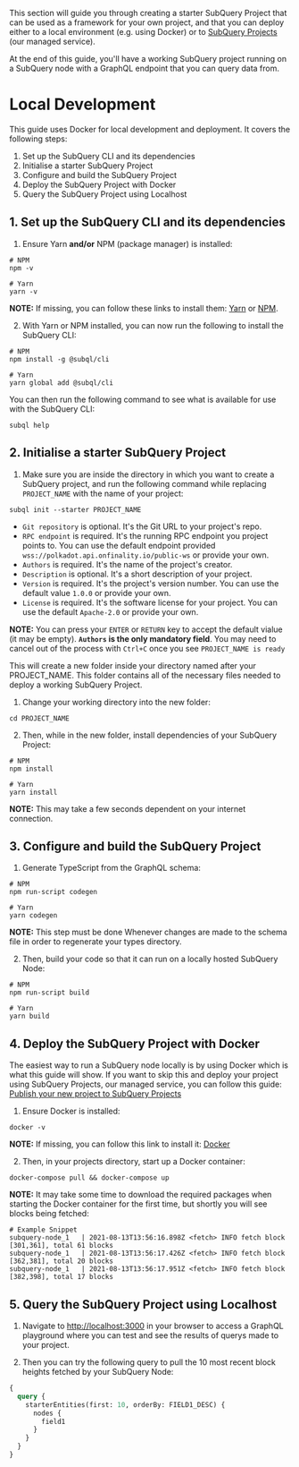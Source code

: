 This section will guide you through creating a starter SubQuery Project that can be used as a framework for your own project, and that you can deploy either to a local environment (e.g. using Docker) or to [SubQuery Projects](https://project.subquery.network/) (our managed service).

At the end of this guide, you'll have a working SubQuery project running on a SubQuery node with a GraphQL endpoint that you can query data from.

# Local Development

This guide uses Docker for local development and deployment. It covers the following steps:

1. Set up the SubQuery CLI and its dependencies
2. Initialise a starter SubQuery Project
3. Configure and build the SubQuery Project
4. Deploy the SubQuery Project with Docker
5. Query the SubQuery Project using Localhost

## 1. Set up the SubQuery CLI and its dependencies

1. Ensure Yarn **and/or** NPM (package manager) is installed:
   
```shell
# NPM
npm -v

# Yarn
yarn -v
``` 
**NOTE:** If missing, you can follow these links to install them: [Yarn](https://classic.yarnpkg.com/en/docs/install/) or [NPM](https://www.npmjs.com/get-npm).

2. With Yarn or NPM installed, you can now run the following to install the SubQuery CLI:
```shell
# NPM
npm install -g @subql/cli

# Yarn
yarn global add @subql/cli
```
You can then run the following command to see what is available for use with the SubQuery CLI:

```shell
subql help
```

## 2. Initialise a starter SubQuery Project

1. Make sure you are inside the directory in which you want to create a SubQuery project, and run the following command while replacing `PROJECT_NAME` with the name of your project:

```shell
subql init --starter PROJECT_NAME
```

- `Git repository` is optional. It's the Git URL to your project's repo.
- `RPC endpoint` is required. It's the running RPC endpoint you project points to. You can use the default endpoint provided `wss://polkadot.api.onfinality.io/public-ws` or provide your own.
- `Authors` is required. It's the name of the project's creator.
- `Description` is optional. It's a short description of your project.
- `Version` is required. It's the project's version number. You can use the default value `1.0.0` or provide your own.
- `License` is required. It's the software license for your project. You can use the default `Apache-2.0` or provide your own.

**NOTE:** You can press your `ENTER` or `RETURN` key to accept the default vialue (it may be empty). **`Authors` is the only mandatory field**. You may need to cancel out of the process with `Ctrl+C` once you see `PROJECT_NAME is ready` 

This will create a new folder inside your directory named after your PROJECT_NAME. This folder contains all of the necessary files needed to deploy a working SubQuery Project.

1. Change your working directory into the new folder:

```shell
cd PROJECT_NAME
```

2. Then, while in the new folder, install dependencies of your SubQuery Project:

```shell
# NPM
npm install

# Yarn
yarn install
```

**NOTE:** This may take a few seconds dependent on your internet connection.

## 3. Configure and build the SubQuery Project

1. Generate TypeScript from the GraphQL schema:

```shell
# NPM
npm run-script codegen

# Yarn
yarn codegen
```

**NOTE:** This step must be done Whenever changes are made to the schema file in order to regenerate your types directory.

2. Then, build your code so that it can run on a locally hosted SubQuery Node:

```shell
# NPM
npm run-script build

# Yarn
yarn build
```

## 4. Deploy the SubQuery Project with Docker

The easiest way to run a SubQuery node locally is by using Docker which is what this guide will show. If you want to skip this and deploy your project using SubQuery Projects, our managed service, you can follow this guide: [Publish your new project to SubQuery Projects](../publish/publish.md)

1. Ensure Docker is installed:

```shell
docker -v
```

**NOTE:** If missing, you can follow this link to install it: [Docker](https://docs.docker.com/get-docker/)

2. Then, in your projects directory, start up a Docker container:

```shell
docker-compose pull && docker-compose up
```

**NOTE:** It may take some time to download the required packages when starting the Docker container for the first time, but shortly you will see blocks being fetched:

```shell
# Example Snippet
subquery-node_1   | 2021-08-13T13:56:16.898Z <fetch> INFO fetch block [301,361], total 61 blocks
subquery-node_1   | 2021-08-13T13:56:17.426Z <fetch> INFO fetch block [362,381], total 20 blocks
subquery-node_1   | 2021-08-13T13:56:17.951Z <fetch> INFO fetch block [382,398], total 17 blocks
```

## 5. Query the SubQuery Project using Localhost

1. Navigate to [http://localhost:3000](http://localhost:3000) in your browser to access a GraphQL playground where you can test and see the results of querys made to your project.

2. Then you can try the following query to pull the 10 most recent block heights fetched by your SubQuery Node: 

```graphql
{
  query {
    starterEntities(first: 10, orderBy: FIELD1_DESC) {
      nodes {
        field1
      }
    }
  }
}
```   